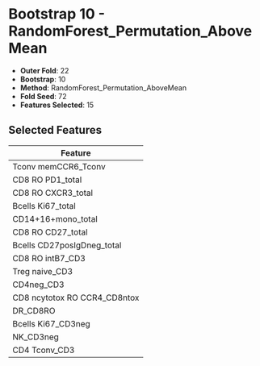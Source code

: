 # Bootstrap 10 - RandomForest_Permutation_AboveMean

- **Outer Fold**: 22
- **Bootstrap**: 10
- **Method**: RandomForest_Permutation_AboveMean
- **Fold Seed**: 72
- **Features Selected**: 15

## Selected Features

| Feature |
|---------|
| Tconv memCCR6_Tconv |
| CD8 RO PD1_total |
| CD8 RO CXCR3_total |
| Bcells Ki67_total |
| CD14+16+mono_total |
| CD8 RO CD27_total |
| Bcells CD27posIgDneg_total |
| CD8 RO intB7_CD3 |
| Treg naive_CD3 |
| CD4neg_CD3 |
| CD8 ncytotox RO CCR4_CD8ntox |
| DR_CD8RO |
| Bcells Ki67_CD3neg |
| NK_CD3neg |
| CD4 Tconv_CD3 |
